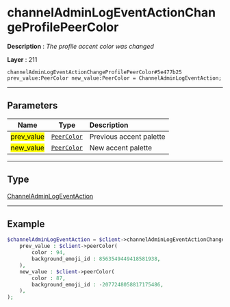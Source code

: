 # channelAdminLogEventActionChangeProfilePeerColor

**Description** : *The profile accent color was changed*

**Layer** : 211

```tl
channelAdminLogEventActionChangeProfilePeerColor#5e477b25 prev_value:PeerColor new_value:PeerColor = ChannelAdminLogEventAction;
```

---

## Parameters

| Name | Type | Description |
| :---: | :---: | :--- |
| <mark>prev_value</mark> | [`PeerColor`](type/PeerColor) | Previous accent palette |
| <mark>new_value</mark> | [`PeerColor`](type/PeerColor) | New accent palette |

---

## Type

[ChannelAdminLogEventAction](type/ChannelAdminLogEventAction)

---

## Example

```php
$channelAdminLogEventAction = $client->channelAdminLogEventActionChangeProfilePeerColor(
	prev_value : $client->peerColor(
		color : 94,
		background_emoji_id : 8563549449418581938,
	),
	new_value : $client->peerColor(
		color : 87,
		background_emoji_id : -2077248058817175486,
	),
);
```
